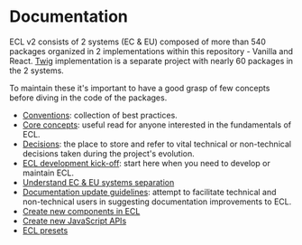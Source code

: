 # Documentation

ECL v2 consists of 2 systems (EC & EU) composed of more than 540 packages organized in 2 implementations within this repository - Vanilla and React. [Twig](https://github.com/ec-europa/ecl-twig) implementation is a separate project with nearly 60 packages in the 2 systems.

To maintain these it's important to have a good grasp of few concepts before diving in the code of the packages.

- [Conventions](./conventions/README.md): collection of best practices.
- [Core concepts](core-concepts.md): useful read for anyone interested in the fundamentals of ECL.
- [Decisions](./decisions/README.md): the place to store and refer to vital technical or non-technical decisions taken during the project's evolution.
- [ECL development kick-off](developers-start-here.md): start here when you need to develop or maintain ECL.
- [Understand EC & EU systems separation](ec-eu-systems.md)
- [Documentation update guidelines](update-documentation.md): attempt to facilitate technical and non-technical users in suggesting documentation improvements to ECL.
- [Create new components in ECL](create-new-component.md)
- [Create new JavaScript APIs](javascript.md)
- [ECL presets](presets.md)

